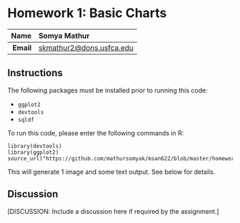 Homework 1: Basic Charts
==============================

| **Name**  | Somya Mathur  |
|----------:|:-------------|
| **Email** | skmathur2@dons.usfca.edu |

## Instructions ##

The following packages must be installed prior to running this code:

- `ggplot2`
- `devtools`
- `sqldf`

To run this code, please enter the following commands in R:

```
library(devtools)
library(ggplot2)
source_url("https://github.com/mathursomyak/msan622/blob/master/homework1/Homework_1.R")
```

This will generate 1 image and some text output. See below for details.

## Discussion ##

[DISCUSSION: Include a discussion here if required by the assignment.]
